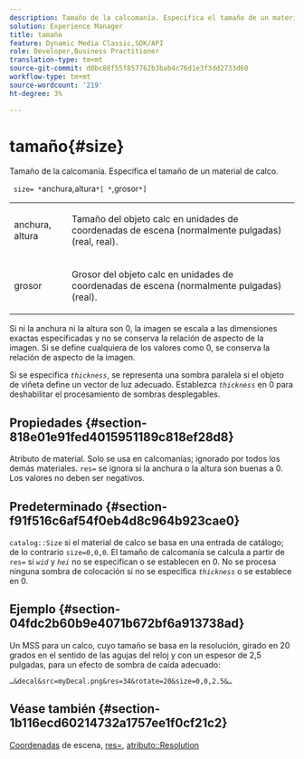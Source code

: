 ```yaml
---
description: Tamaño de la calcomanía. Especifica el tamaño de un material de calco.
solution: Experience Manager
title: tamaño
feature: Dynamic Media Classic,SDK/API
role: Developer,Business Practitioner
translation-type: tm+mt
source-git-commit: d0bc88f55f857762b3bab4c76d1e3f3dd2733d60
workflow-type: tm+mt
source-wordcount: '219'
ht-degree: 3%

---
```



# tamaño{#size}

Tamaño de la calcomanía. Especifica el tamaño de un material de calco.

` size= *`anchura,altura`*[ *`,grosor`*]`

<table id="simpletable_00B1226F3B8B49D895D1269AB03D5043"> 
 <tr class="strow"> 
  <td class="stentry"> <p> <span class="varname"> anchura, altura  </span> </p> </td> 
  <td class="stentry"> <p>Tamaño del objeto calc en unidades de coordenadas de escena (normalmente pulgadas) (real, real). </p> </td> 
 </tr> 
 <tr class="strow"> 
  <td class="stentry"> <p> <span class="varname"> grosor  </span> </p> </td> 
  <td class="stentry"> <p>Grosor del objeto calc en unidades de coordenadas de escena (normalmente pulgadas) (real). </p> </td> 
 </tr> 
</table>

Si ni la anchura ni la altura son 0, la imagen se escala a las dimensiones exactas especificadas y no se conserva la relación de aspecto de la imagen. Si se define cualquiera de los valores como 0, se conserva la relación de aspecto de la imagen.

Si se especifica *`thickness`*, se representa una sombra paralela si el objeto de viñeta define un vector de luz adecuado. Establezca *`thickness`* en 0 para deshabilitar el procesamiento de sombras desplegables.

## Propiedades {#section-818e01e91fed4015951189c818ef28d8}

Atributo de material. Solo se usa en calcomanías; ignorado por todos los demás materiales. `res=` se ignora si la anchura o la altura son buenas a 0. Los valores no deben ser negativos.

## Predeterminado {#section-f91f516c6af54f0eb4d8c964b923cae0}

`catalog::Size` si el material de calco se basa en una entrada de catálogo; de lo contrario  `size=0,0,0`. El tamaño de calcomanía se calcula a partir de `res=` si *`wid`* y *`hei`* no se especifican o se establecen en 0. No se procesa ninguna sombra de colocación si no se especifica *`thickness`* o se establece en 0.

## Ejemplo {#section-04fdc2b60b9e4071b672bf6a913738ad}

Un MSS para un calco, cuyo tamaño se basa en la resolución, girado en 20 grados en el sentido de las agujas del reloj y con un espesor de 2,5 pulgadas, para un efecto de sombra de caída adecuado:

`…&decal&src=myDecal.png&res=34&rotate=20&size=0,0,2.5&…`

## Véase también {#section-1b116ecd60214732a1757ee1f0cf21c2}

[Coordenadas](../../../../../ir-api/http-protocol/image-rendering-api-ref/c-ir-http-protocol-ref/c-ir-http-protocol-syntax-and-features/c-ir-vignettes/c-ir-scene-coordinates.md#concept-528507024fa640b19a2631357febf7f1) de escena,  [res=](../../../../../ir-api/http-protocol/image-rendering-api-ref/c-ir-http-protocol-ref/c-ir-http-protocol-command-reference/r-ir-res.md#reference-0ad9de8887144c83a6db97b4994f7c04),  [atributo::Resolution](../../../../../ir-api/material-cat/image-rendering-api-ref/c-ir-material-catalog/c-ir-attributes-reference/r-ir-resolution.md#reference-09fe14e6bfbf4db6b7f4369fffecc806)
